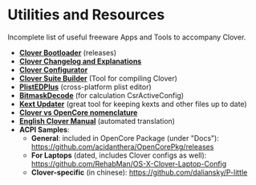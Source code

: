 # Utilities and Resources
Incomplete list of useful freeware Apps and Tools to accompany Clover.

- [**Clover Bootloader**](https://github.com/CloverHackyColor/CloverBootloader/releases) (releases)
- [**Clover Changelog and Explanations**](https://www.insanelymac.com/forum/topic/304530-clover-change-explanations/)
- [**Clover Configurator**](https://mackie100projects.altervista.org/download-clover-configurator/)
- [**Clover Suite Builder**](https://www.insanelymac.com/forum/topic/347872-introducing-clover-suite-builder/) (Tool for compiling Clover)
- [**PlistEDPlus**](https://github.com/ic005k/PlistEDPlus) (cross-platform plist editor)
- [**BitmaskDecode**](https://github.com/corpnewt/BitmaskDecode/) (for calculation CsrActiveConfig) 
- [**Kext Updater**](https://www.sl-soft.de/kext-updater/) (great tool for keeping kexts and other files up to date)
- [**Clover vs OpenCore nomenclature**](https://github.com/dortania/OpenCore-Install-Guide/blob/master/clover-conversion/Clover-config.md)
- [**English Clover Manual**](https://drovosek01.github.io/CloverHackyColor-WebVersion/english/from%20Cloudconvert/Clover_Of_Khaki_Color_eng_5129.html) (automated translation) 
- **ACPI Samples**:
	- **General**: included in OpenCore Package (under "Docs"): https://github.com/acidanthera/OpenCorePkg/releases 
	- **For Laptops** (dated, includes Clover configs as well): https://github.com/RehabMan/OS-X-Clover-Laptop-Config
	- **Clover-specific** (in chinese): https://github.com/daliansky/P-little
